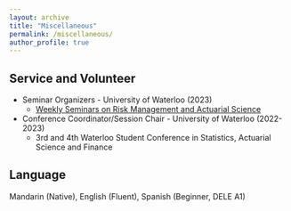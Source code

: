 ```yaml
---
layout: archive
title: "Miscellaneous"
permalink: /miscellaneous/
author_profile: true
---
```


<h2>Service and Volunteer</h2>

* Seminar Organizers - University of Waterloo (2023)
  * [Weekly Seminars on Risk Management and Actuarial Science](https://yang-liu16.github.io/seminar/)
* Conference Coordinator/Session Chair - University of Waterloo (2022-2023)
  * 3rd and 4th Waterloo Student Conference in Statistics, Actuarial Science and Finance

<h2>Language</h2>

Mandarin (Native), English (Fluent), Spanish (Beginner, DELE A1)
  

